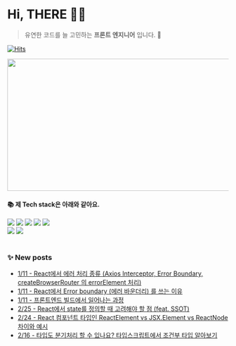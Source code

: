 
# Hi, THERE 👋🏻
> 유연한 코드를 늘 고민하는 **프론트 엔지니어** 입니다. 🌱

[![Hits](https://hits.seeyoufarm.com/api/count/incr/badge.svg?url=https%3A%2F%2Fgithub.com%2Fso1gging&count_bg=%2358A9E7&title_bg=%23767676&icon=&icon_color=%23E7E7E7&title=hits&edge_flat=false)](https://hits.seeyoufarm.com)

<a href="https://github.com/devxb/gitanimals">
<img
  src="https://render.gitanimals.org/farms/so1gging"
  width="600"
  height="300"
/>
</a>

#### 📚 제 Tech stack은 아래와 같아요.
<div align="left">
	<img src="https://img.shields.io/badge/React-61DAFB?style=flat&logo=React&logoColor=white" />
  <img src="https://img.shields.io/badge/typescript-3178C6?style=flat&logo=typescript&logoColor=white" />
	<img src="https://img.shields.io/badge/HTML5-E34F26?style=flat&logo=HTML5&logoColor=white" />
	<img src="https://img.shields.io/badge/CSS3-1572B6?style=flat&logo=CSS3&logoColor=white" />
	<img src="https://img.shields.io/badge/JavaScript-F7DF1E?style=flat&logo=JavaScript&logoColor=white" />
  <br/>
  	<img src="https://img.shields.io/badge/GitHub-181717?style=flat&logo=GitHub&logoColor=white" />
    	<img src="https://img.shields.io/badge/webstorm-000000?style=flat&logo=webstorm&logoColor=white" />
</div>
<br>

### ✨ New posts
 - [1/11 - React에서 에러 처리 종류 (Axios Interceptor, Error Boundary, createBrowserRouter 의 errorElement 처리)](https://yzlosmik.tistory.com/181)
 - [1/11 - React에서 Error boundary (에러 바운더리) 를 쓰는 이유](https://yzlosmik.tistory.com/180)
 - [1/11 - 프론트엔드 빌드에서 일어나는 과정](https://yzlosmik.tistory.com/179)
 - [2/25 - React에서 state를 정의할 때 고려해야 할 점 (feat. SSOT)](https://yzlosmik.tistory.com/178)
 - [2/24 - React 컴포넌트 타입인 ReactElement vs JSX.Element vs ReactNode 차이와 예시](https://yzlosmik.tistory.com/177)
 - [2/16 - 타입도 분기처리 할 수 있나요? 타입스크립트에서 조건부 타입 알아보기](https://yzlosmik.tistory.com/176)

</div>
</div>
